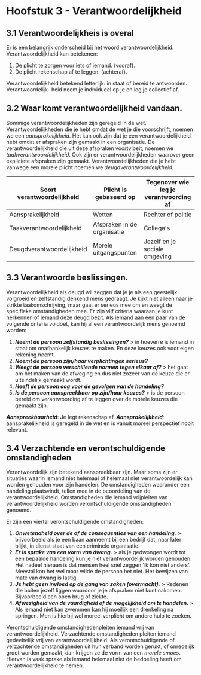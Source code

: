 # Hoofstuk 3 - Verantwoordelijkheid

## 3.1 Verantwoordelijkheis is overal

Er is een belangrijk onderscheid bij het woord verantwoordelijkheid. Verantwoordelijkheid kan betekenen:
1. De plicht te zorgen voor iets of iemand. (vooraf).
2. De plicht rekenschap af te leggen. (achteraf).

Verantwoordelijkheid betekend letterlijk: in staat of bereid te antwoorden. Verantwoordelijk- heid neem je individueel op je en leg je collectief af.

## 3.2 Waar komt verantwoordelijkheid vandaan.
Sommige verantwoordelijkheden zijn geregeld in de wet. Verantwoordelijkheden die je hebt omdat de wet je die voorschrijft, noemen we een *aansprakelijkheid*. Het kan ook zijn dat je een verantwoordelijkheid hebt omdat er afspraken zijn gemaakt in een organisatie. De verantwoordelijkheid die uit deze afspraken voortvloeit, noemen we *taakverantwoordelijkheid*. Ook zijn er verantwoordelijkheden waarover geen expliciete afspraken zijn gemaakt. Verantwoordelijkheden die je hebt vanwege een morele plicht noemen we *deugdverantwoordelijkheid*.

| Soort verantwoordelijkheid | Plicht is gebaseerd op      | Tegenover wie leg je verantwoording af |
|----------------------------|-----------------------------|----------------------------------------|
| Aansprakelijkheid          | Wetten                      | Rechter of politie                     |
| Taakverantwoordelijkheid   | Afspraken in de organisatie | Collega's                              |
| Deugdverantwoordelijkheid  | Morele uitgangspunten       | Jezelf en je sociale omgeving          |


## 3.3  Verantwoorde beslissingen.

Verantwoordelijkheid als deugd wil zeggen dat je je als een geestelijk volgroeid en zelfstandig denkend mens gedraagt. Je kijkt niet alleen naar je strikte taakomschrijving, maar gaat er serieus mee om en weegt de specifieke omstandigheden mee. Er zijn vijf criteria waaraan je kunt herkennen of iemand deze deugd bezit. Als iemand aan een paar van de volgende criteria voldoet, kan hij al een verantwoordelijk mens genoemd worden:
1. ***Neemt de persoon zelfstandig beslissingen?*** > in hoeverre is iemand in staat om onafhankelijk keuzes te maken. En deze keuzes ook voor eigen rekening neemt.
2. ***Neemt de persoon zijn/haar verplichtingen serieus?***
3. ***Weegt de persoon verschillende normen tegen elkaar af?*** > het gaat om het maken
van de afweging en dus niet zozeer van de keuze die er uiteindelijk gemaakt wordt.
4. ***Heeft de persoon oog voor de gevolgen van de handeling?***
5. ***Is de persoon aanspreekbaar op zijn/haar keuzes?*** > is de persoon bereid om
verantwoording af te leggen over de morele keuzes die gemaakt zijn.

***Aanspreekbaarheid***: Je legt rekenschap af.
***Aansprakelijkheid***: aansprakelijkheid is geregeld in de wet en is vanuit moreel perspectief nooit relevant.

## 3.4 Verzachtende en verontschuldigende omstandigheden
Verantwoordelijk zijn betekend aanspreekbaar zijn. Maar soms zijn er situaties waarin iemand niet helemaal of helemaal niet verantwoordelijk kan worden gehouden voor zijn handelen. De omstandigheden waaronder een handeling plaatsvindt, tellen mee in de beoordeling van de verantwoordelijkheid. Omstandigheden die iemand vrijpleiten van verantwoordelijkheid worden verontschuldigende omstandigheden genoemd.

Er zijn een viertal verontschuldigende omstandigheden:
1. ***Onwetendheid over de of de consequenties van een handeling.*** > bijvoorbeeld als je een baan aanneemt bij een bedrijf dat, naar later blijkt, in dienst staat van een criminele organisatie.
2. ***Er is sprake van een vorm van dwang.*** > als je gedwongen wordt tot een bepaalde handeling kun je niet verantwoordelijk worden gehouden. Het nadeel hieraan is dat mensen heel snel zeggen 'ik kon niet anders'. Meestal kon het wel maar wilde de persoon het niet. Het bewijzen van mate van dwang is lastig.
3. ***Je hebt geen invloed op de gang van zaken (overmacht).*** > Redenen die buiten jezelf liggen waardoor je je afspraken niet kunt nakomen. Bijvoorbeeld een open brug of ziekte.
4. ***Afwezigheid van de vaardigheid of de mogelijkheid om te handelen.*** > Als iemand niet kan zwemmen kan hij moeilijk een drenkeling na springen. Men is hierbij wel moreel verplicht om andere hulp te zoeken.

Verontschuldigende omstandighedenpleiten iemand vrij van verantwoordelijkheid. Verzachtende omstandigheden pleiten iemand gedeeltelijk vrij van verantwoordelijkheid. Als verontschuldigende of verzachtende omstandigheden uit hun verband worden gerukt, of onredelijk groot worden gemaakt, dan krijgen ze de vorm van een *morele smoes*. Hiervan is vaak sprake als iemand helemaal niet de bedoeling heeft om verantwoordelijkheid te nemen.

